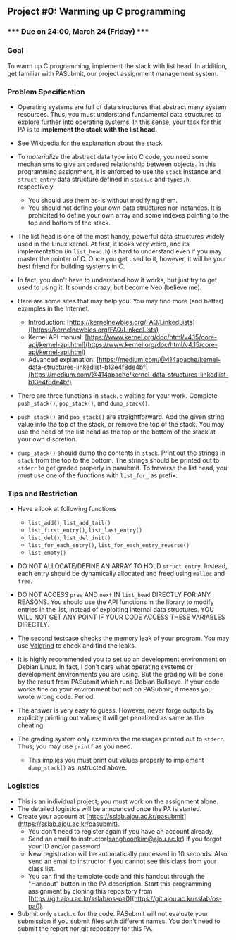 ## Project #0: Warming up C programming

### *** Due on 24:00, March 24 (Friday) ***


### Goal
To warm up C programming, implement the stack with list head. In addition, get familiar with PASubmit, our project assignment management system.


### Problem Specification
- Operating systems are full of data structures that abstract many system resources. Thus, you must understand fundamental data structures to explore further into operating systems. In this sense, your task for this PA is to **implement the stack with the list head.**

- See [Wikipedia](https://en.wikipedia.org/wiki/Stack_(abstract_data_type)) for the explanation about the stack.

- To *materialize* the abstract data type into C code, you need some mechanisms to give an ordered relationship between objects. In this programming assignment, it is enforced to use the `stack` instance and `struct entry` data structure defined in `stack.c` and `types.h`, respectively.
  - You should use them as-is without modifying them.
  - You should not define your own data structures nor instances. It is prohibited to define your own array and some indexes pointing to the top and bottom of the stack.

- The list head is one of the most handy, powerful data structures widely used in the Linux kernel. At first, it looks very weird, and its implementation (in `list_head.h`) is hard to understand even if you may master the pointer of C. Once you get used to it, however, it will be your best friend for building systems in C.
- In fact, you don't have to understand how it works, but just try to get used to using it. It sounds crazy, but become Neo (believe me).
- Here are some sites that may help you. You may find more (and better) examples in the Internet.
  - Introduction: [https://kernelnewbies.org/FAQ/LinkedLists]([https://kernelnewbies.org/FAQ/LinkedLists)
  - Kernel API manual: [https://www.kernel.org/doc/html/v4.15/core-api/kernel-api.html](https://www.kernel.org/doc/html/v4.15/core-api/kernel-api.html)
  - Advanced explanation: [https://medium.com/@414apache/kernel-data-structures-linkedlist-b13e4f8de4bf](https://medium.com/@414apache/kernel-data-structures-linkedlist-b13e4f8de4bf)

- There are three functions in `stack.c` waiting for your work. Complete `push_stack()`, `pop_stack()`, and `dump_stack()`.

- `push_stack()` and `pop_stack()` are straightforward. Add the given string value into the top of the stack, or remove the top of the stack. You may use the head of the list head as the top or the bottom of the stack at your own discretion.

- `dump_stack()` should dump the contents in `stack`. Print out the strings in `stack` from the top to the bottom. The strings should be printed out to `stderr` to get graded properly in pasubmit. To traverse the list head, you must use one of the functions with `list_for_` as prefix.


### Tips and Restriction
- Have a look at following functions
  - `list_add()`, `list_add_tail()`
  - `list_first_entry()`, `list_last_entry()`
  - `list_del()`, `list_del_init()`
  - `list_for_each_entry()`, `list_for_each_entry_reverse()`
  - `list_empty()`

- DO NOT ALLOCATE/DEFINE AN ARRAY TO HOLD `struct entry`. Instead, each entry should be dynamically allocated and freed using `malloc` and `free`.

- DO NOT ACCESS `prev` AND `next` IN `list_head` DIRECTLY FOR ANY REASONS. You should use the API functions in the library to modify entries in the list, instead of exploiting internal data structures. YOU WILL NOT GET ANY POINT IF YOUR CODE ACCESS THESE VARIABLES DIRECTLY.

- The second testcase checks the memory leak of your program. You may use [Valgrind](https://valgrind.org/) to check and find the leaks.

- It is highly recommended you to set up an development environment on Debian Linux. In fact, I don't care what operating systems or development environments you are using. But the grading will be done by the result from PASubmit which runs Debian Bullseye. If your code works fine on your environment but not on PASubmit, it means you wrote wrong code. Period.

- The answer is very easy to guess. However, never forge outputs by explicitly printing out values; it will get penalized as same as the cheating.

- The grading system only examines the messages printed out to `stderr`. Thus, you may use `printf` as you need.
  - This implies you must print out values properly to implement `dump_stack()` as instructed above.


### Logistics
- This is an individual project; you must work on the assignment alone.
- The detailed logistics will be announced once the PA is started.
- Create your account at [https://sslab.ajou.ac.kr/pasubmit](https://sslab.ajou.ac.kr/pasubmit).
  - You don't need to register again if you have an account already.
  - Send an email to instructor([sanghoonkim@ajou.ac.kr](mailto:sanghoonkim@ajou.ac.kr)) if you forgot your ID and/or password.
  - New registration will be automatically processed in 10 seconds. Also send an email to instructor if you cannot see this class from your class list.
  - You can find the template code and this handout through the "Handout" button in the PA description. Start this programming assignment by cloning this repository from [https://git.ajou.ac.kr/sslab/os-pa0](https://git.ajou.ac.kr/sslab/os-pa0).
- Submit only `stack.c` for the code. PASubmit will not evaluate your submission if you submit files with different names. You don't need to submit the report nor git repository for this PA.
